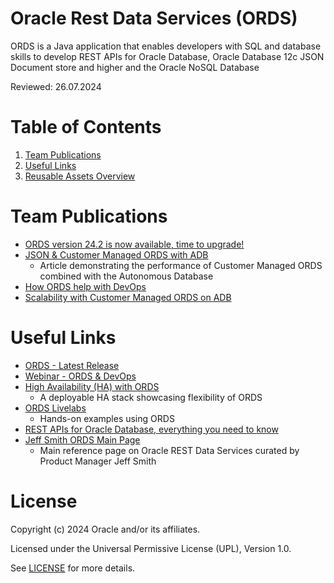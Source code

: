 # Oracle Rest Data Services (ORDS)

ORDS is a Java application that enables developers with SQL and database skills to develop REST APIs for Oracle Database, 
Oracle Database 12c JSON Document store and higher and the Oracle NoSQL Database

Reviewed: 26.07.2024
 
# Table of Contents
 
1. [Team Publications](#team-publications)
2. [Useful Links](#useful-links)
3. [Reusable Assets Overview](#reusable-assets-overview)
 
# Team Publications

- [ORDS version 24.2 is now available, time to upgrade!](https://www.oracle.com/database/sqldeveloper/technologies/db-actions/download/)
- [JSON & Customer Managed ORDS with ADB](https://medium.com/@devpiotrekk/cloud-scalability-using-customer-managed-oracle-rest-data-service-with-autonomous-json-275fa06e8d22)
    - Article demonstrating the performance of Customer Managed ORDS combined with the Autonomous Database
 - [How ORDS help with DevOps](https://www.youtube.com/watch?v=GIRdoGlqIDE)
 - [Scalability with Customer Managed ORDS on ADB](https://medium.com/oracledevs/cloud-scalability-using-customer-managed-oracle-rest-data-service-with-autonomous-json-275fa06e8d22)

# Useful Links

- [ORDS - Latest Release](https://www.oracle.com/tools/ords/ords-relnotes-24.2.html)
- [Webinar - ORDS & DevOps](https://www.youtube.com/watch?v=GIRdoGlqIDE)
- [High Availability (HA) with ORDS](https://docs.oracle.com/en/solutions/deploy-ords-ha-oci/index.html)
    - A deployable HA stack showcasing flexibility of ORDS
- [ORDS Livelabs](https://apexapps.oracle.com/pls/apex/f?p=133:100:16810034341840::::SEARCH:ORDS)
    - Hands-on examples using ORDS
- [REST APIs for Oracle Database, everything you need to know](https://www.thatjeffsmith.com/oracle-database-rest-apis/)
- [Jeff Smith ORDS Main Page](https://www.thatjeffsmith.com/archive/tag/ords/)
   - Main reference page on Oracle REST Data Services curated by Product Manager Jeff Smith

# License

Copyright (c) 2024 Oracle and/or its affiliates.

Licensed under the Universal Permissive License (UPL), Version 1.0.

See [LICENSE](https://github.com/oracle-devrel/technology-engineering/blob/main/LICENSE) for more details.
